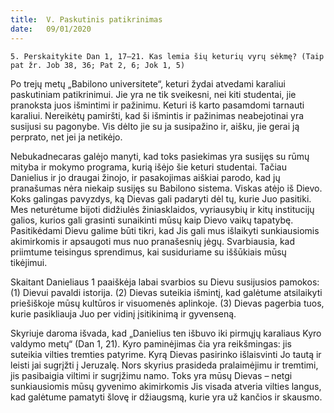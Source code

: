 ```yaml
---
title:  V. Paskutinis patikrinimas
date:   09/01/2020
---
```


`5. Perskaitykite Dan 1, 17–21. Kas lemia šių keturių vyrų sėkmę? (Taip pat žr. Job 38, 36; Pat 2, 6; Jok 1, 5)`
														
Po trejų metų „Babilono universitete“, keturi žydai atvedami karaliui paskutiniam patikrinimui. Jie yra ne tik sveikesni, nei kiti studentai, jie pranoksta juos išmintimi ir pažinimu. Keturi iš karto pasamdomi tarnauti karaliui. Nereikėtų pamiršti, kad ši išmintis ir pažinimas neabejotinai yra susijusi su pagonybe. Vis dėlto jie su ja susipažino ir, aišku, jie gerai ją perprato, net jei ja netikėjo.

Nebukadnecaras galėjo manyti, kad toks pasiekimas yra susijęs su rūmų mityba ir mokymo programa, kurią išėjo šie keturi studentai. Tačiau Danielius ir jo draugai žinojo, ir pasakojimas aiškiai parodo, kad jų pranašumas nėra niekaip susijęs su Babilono sistema. Viskas atėjo iš Dievo. Koks galingas pavyzdys, ką Dievas gali padaryti dėl tų, kurie Juo pasitiki. Mes neturėtume bijoti didžiulės žiniasklaidos, vyriausybių ir kitų institucijų galios, kurios gali grasinti sunaikinti mūsų kaip Dievo vaikų tapatybę. Pasitikėdami Dievu galime būti tikri, kad Jis gali mus išlaikyti sunkiausiomis akimirkomis ir apsaugoti mus nuo pranašesnių jėgų. Svarbiausia, kad priimtume teisingus sprendimus, kai susiduriame su iššūkiais mūsų tikėjimui.

Skaitant Danieliaus 1 paaiškėja labai svarbios su Dievu susijusios pamokos: (1) Dievui pavaldi istorija. (2) Dievas suteikia išmintį, kad galėtume atsilaikyti priešiškoje mūsų kultūros ir visuomenės aplinkoje. (3) Dievas pagerbia tuos, kurie pasikliauja Juo per vidinį įsitikinimą ir gyvenseną.

Skyriuje daroma išvada, kad „Danielius ten išbuvo iki pirmųjų karaliaus Kyro valdymo metų“ (Dan 1, 21). Kyro paminėjimas čia yra reikšmingas: jis suteikia vilties tremties patyrime. Kyrą Dievas pasirinko išlaisvinti Jo tautą ir leisti jai sugrįžti į Jeruzalę. Nors skyrius prasideda pralaimėjimu ir tremtimi, jis pasibaigia viltimi ir sugrįžimu namo. Toks yra mūsų Dievas – netgi sunkiausiomis mūsų gyvenimo akimirkomis Jis visada atveria vilties langus, kad galėtume pamatyti šlovę ir džiaugsmą, kurie yra už kančios ir skausmo.
